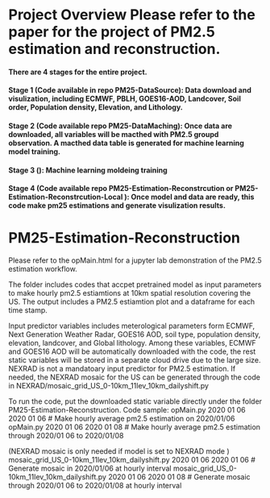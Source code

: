 # Project Overview Please refer to the paper for the project of PM2.5 estimation and reconstruction.
#### There are 4 stages for the entire project.
#### Stage 1 (Code available in repo PM25-DataSource): Data download and visulization, including ECMWF, PBLH, GOES16-AOD, Landcover, Soil order, Population density, Elevation, and Lithology.
#### Stage 2 (Code available repo PM25-DataMaching): Once data are downloaded, all variables will be macthed with PM2.5 groupd observation. A macthed data table is generated for machine learning model training.
#### Stage 3 (): Machine learning moldeing training
#### Stage 4 (Code available repo PM25-Estimation-Reconstrcution or PM25-Estimation-Reconstrcution-Local ): Once model and data are ready, this code make pm25 estimations and generate visulization results.



# PM25-Estimation-Reconstruction


Please refer to the opMain.html for a jupyter lab demonstration of the PM2.5 estimation workflow. 


The folder includes codes that accpet pretrained model as input parameters to make hourly pm2.5 estiamtions at 10km spatial resolution covering the US. 
The output includes a PM2.5 estiamtion plot and a dataframe for each time stamp.


Input predictor variables includes meterological parameters form ECMWF, Next Generation Weather Radar, GOES16 AOD, soil type, population density, elevation, 
landcover, and Global lithology. Among these variables, ECMWF and GOES16 AOD will be automatically downloaded with the code, the rest static variables will be stored in a separate cloud drive due to the large size. NEXRAD is not a mandatoary input predictor for PM2.5 estimation. If needed, the NEXRAD mosaic for the US can be generated through the code in NEXRAD/mosaic_grid_US_0-10km_11lev_10km_dailyshift.py



To run the code, put the downloaded static variable directly under the folder PM25-Estimation-Reconstruction.
Code sample:
opMain.py 2020 01 06 2020 01 06   # Make hourly average pm2.5 estimation on 2020/01/06 
opMain.py 2020 01 06 2020 01 08   # Make hourly average pm2.5 estimation through  2020/01 06 to 2020/01/08 

(NEXRAD mosaic is only needed if model is set to NEXRAD mode )
mosaic_grid_US_0-10km_11lev_10km_dailyshift.py 2020 01 06 2020 01 06 # Generate mosaic in 2020/01/06 at hourly interval 
mosaic_grid_US_0-10km_11lev_10km_dailyshift.py 2020 01 06 2020 01 08 # Generate mosaic through 2020/01 06 to 2020/01/08 at hourly interval






